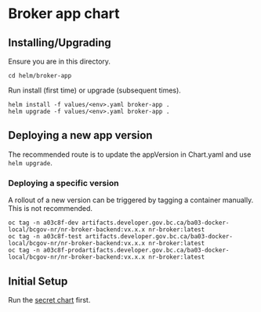 # Broker app chart

## Installing/Upgrading

Ensure you are in this directory.

```
cd helm/broker-app
```

Run install (first time) or upgrade (subsequent times).

```
helm install -f values/<env>.yaml broker-app .
helm upgrade -f values/<env>.yaml broker-app .
```

## Deploying a new app version

The recommended route is to update the appVersion in Chart.yaml and use `helm upgrade`.

### Deploying a specific version

A rollout of a new version can be triggered by tagging a container manually. This is not recommended.

```
oc tag -n a03c8f-dev artifacts.developer.gov.bc.ca/ba03-docker-local/bcgov-nr/nr-broker-backend:vx.x.x nr-broker:latest
oc tag -n a03c8f-test artifacts.developer.gov.bc.ca/ba03-docker-local/bcgov-nr/nr-broker-backend:vx.x.x nr-broker:latest
oc tag -n a03c8f-prodartifacts.developer.gov.bc.ca/ba03-docker-local/bcgov-nr/nr-broker-backend:vx.x.x nr-broker:latest
```

## Initial Setup

Run the [secret chart](../broker-secrets/README.md) first.


